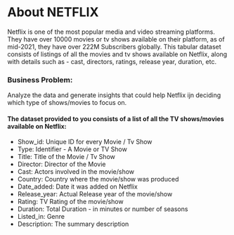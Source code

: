 #  About NETFLIX

Netflix is one of the most popular media and video streaming platforms. They have over 10000 movies or tv shows available on their platform, as of mid-2021, they have over 222M Subscribers globally. This tabular dataset consists of listings of all the movies and tv shows available on Netflix, along with details such as - cast, directors, ratings, release year, duration, etc.

###  Business Problem:

Analyze the data and generate insights that could help Netflix ijn deciding which type of shows/movies to focus on.

####  The dataset provided to you consists of a list of all the TV shows/movies available on Netflix:

  -  Show_id: Unique ID for every Movie / Tv Show
  -  Type: Identifier - A Movie or TV Show
  -  Title: Title of the Movie / Tv Show
  -  Director: Director of the Movie
  -  Cast: Actors involved in the movie/show
  -  Country: Country where the movie/show was produced
  -  Date_added: Date it was added on Netflix
  -  Release_year: Actual Release year of the movie/show
  -  Rating: TV Rating of the movie/show
  -  Duration: Total Duration - in minutes or number of seasons
  -  Listed_in: Genre
  -  Description: The summary description
